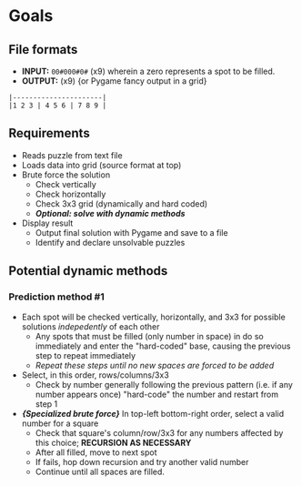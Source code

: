 # Goals

## File formats

- **INPUT:** ```00#000#0#``` (x9) wherein a zero represents a spot to be filled.
- **OUTPUT:** (x9) {or Pygame fancy output in a grid}

```
|----------------------|
|1 2 3 | 4 5 6 | 7 8 9 |
```

## Requirements

- Reads puzzle from text file
- Loads data into grid (source format at top)
- Brute force the solution
  - Check vertically
  - Check horizontally
  - Check 3x3 grid (dynamically and hard coded)
  - ***Optional: solve with dynamic methods***
- Display result
  - Output final solution with Pygame and save to a file
  - Identify and declare unsolvable puzzles
  
## Potential dynamic methods

### Prediction method #1

- Each spot will be checked vertically, horizontally, and 3x3 for possible solutions *indepedently* of each other
  - Any spots that must be filled (only number in space) in do so immediately and enter the "hard-coded" base, causing the previous step to repeat immediately
  - *Repeat these steps until no new spaces are forced to be added*
- Select, in this order, rows/columns/3x3
  - Check by number generally following the previous pattern (i.e. if any number appears once) "hard-code" the number and restart from step 1
- ***{Specialized brute force}*** In top-left bottom-right order, select a valid number for a square
  - Check that square's column/row/3x3 for any numbers affected by this choice; **RECURSION AS NECESSARY**
  - After all filled, move to next spot
  - If fails, hop down recursion and try another valid number
  - Continue until all spaces are filled.
